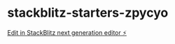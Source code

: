 # stackblitz-starters-zpycyo

[Edit in StackBlitz next generation editor ⚡️](https://stackblitz.com/~/github.com/FraiiY/stackblitz-starters-zpycyo)